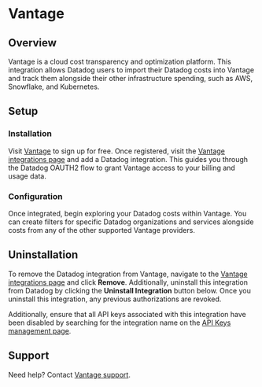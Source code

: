 # Vantage

## Overview

Vantage is a cloud cost transparency and optimization platform. This integration allows Datadog users to import their Datadog costs into Vantage and track them alongside their other infrastructure spending, such as AWS, Snowflake, and Kubernetes.

## Setup

### Installation

Visit [Vantage][4] to sign up for free. Once registered, visit the [Vantage integrations page][1] and add a Datadog integration. This guides you through the Datadog OAUTH2 flow to grant Vantage access to your billing and usage data.

### Configuration

Once integrated, begin exploring your Datadog costs within Vantage. You can create filters for specific Datadog organizations and services alongside costs from any of the other supported Vantage providers.

## Uninstallation

To remove the Datadog integration from Vantage, navigate to the [Vantage integrations page][1] and click **Remove**. Additionally, uninstall this integration from Datadog by clicking the **Uninstall Integration** button below. Once you uninstall this integration, any previous authorizations are revoked. 

Additionally, ensure that all API keys associated with this integration have been disabled by searching for the integration name on the [API Keys management page][3].

## Support

Need help? Contact [Vantage support](mailto:support@vantage.sh).


[1]: https://console.vantage.sh/settings/integrations
[2]: https://app.datadoghq.com/organization-settings/oauth-applications
[3]: https://app.datadoghq.com/organization-settings/api-keys
[4]: https://console.vantage.sh

